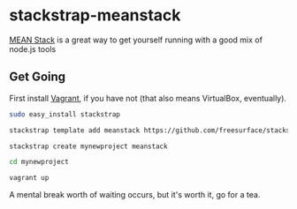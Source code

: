 stackstrap-meanstack
====================

[MEAN Stack](https://github.com/linnovate/mean) is a great way
to get yourself running with a good mix of node.js tools

## Get Going

First install [Vagrant](http://vagrantup.com), if you have not (that also means VirtualBox, eventually).

```bash
sudo easy_install stackstrap

stackstrap template add meanstack https://github.com/freesurface/stackstrap-meanstack

stackstrap create mynewproject meanstack

cd mynewproject

vagrant up
```

A mental break worth of waiting occurs, but it's worth it, go for a tea.
